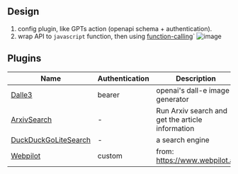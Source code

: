 ## Design
1. config plugin, like GPTs  action (openapi schema + authentication).
2. wrap API to `javascript` function,  then using [function-calling](https://platform.openai.com/docs/guides/function-calling)`
![image](https://github.com/user-attachments/assets/b7cfc13b-e9e8-46c0-bee5-4fa71e51bfff)


## Plugins

| Name | Authentication | Description |
| ---- | --- | ----------------------------- |
| [Dalle3](./plugins/dalle) | bearer | openai's dall-e image generator|
| [ArxivSearch](./plugins/arxivsearch) | - | Run Arxiv search and get the article information |
| [DuckDuckGoLiteSearch](./plugins/duckduckgolite) | - | a search engine |
| [Webpilot](./plugins/webpilot) | custom | from: https://www.webpilot.ai |

